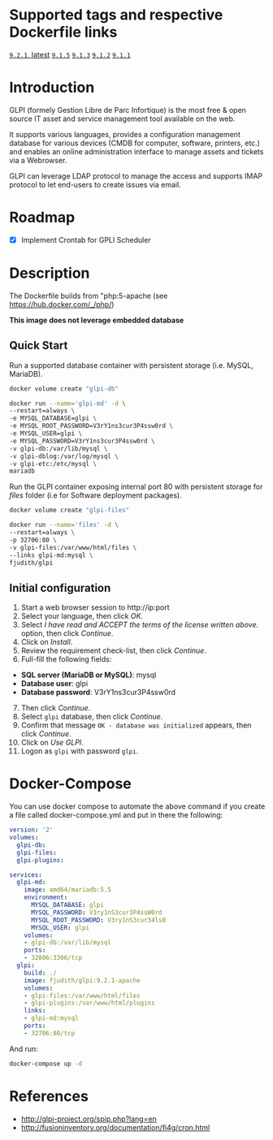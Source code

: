 # Supported tags and respective Dockerfile links

[`9.2.1`, latest](https://github.com/fjudith/docker-glpi/tree/9.2.1)
[`9.1.5`](https://github.com/fjudith/docker-glpi/tree/9.1.5)
[`9.1.3`](https://github.com/fjudith/docker-glpi/tree/9.1.3)
[`9.1.2`](https://github.com/fjudith/docker-glpi/tree/9.1.2)
[`9.1.1`](https://github.com/fjudith/docker-glpi/tree/9.1.1)


# Introduction

GLPI (formely Gestion Libre de Parc Infortique) is the most free & open source IT asset and service management tool available on the web.

It supports various languages, provides a configuration management database for various devices (CMDB for computer, software, printers, etc.) and enables an online administration interface to manage assets and tickets via a Webrowser.

GLPI can leverage LDAP protocol to manage the access and supports IMAP protocol to let end-users to create issues via email.

# Roadmap

* [x] Implement Crontab for GPLI Scheduler

 # Description
The Dockerfile builds from "php:5-apache (see https://hub.docker.com/_/php/)

**This image does not leverage embedded database**

## Quick Start

Run a supported database container with persistent storage (i.e. MySQL, MariaDB).

```bash
docker volume create "glpi-db"

docker run --name='glpi-md' -d \
--restart=always \
-e MYSQL_DATABASE=glpi \
-e MYSQL_ROOT_PASSWORD=V3rY1ns3cur3P4ssw0rd \
-e MYSQL_USER=glpi \
-e MYSQL_PASSWORD=V3rY1ns3cur3P4ssw0rd \
-v glpi-db:/var/lib/mysql \
-v glpi-dblog:/var/log/mysql \
-v glpi-etc:/etc/mysql \
mariadb
```

Run the GLPI container exposing internal port 80 with persistent storage for _files_ folder (i.e for Software deployment packages).

```bash
docker volume create "glpi-files"

docker run --name='files' -d \
--restart=always \
-p 32706:80 \
-v glpi-files:/var/www/html/files \
--links glpi-md:mysql \
fjudith/glpi
```

## Initial configuration

1. Start a web browser session to http://ip:port
2. Select your language, then click _OK_.
3. Select _I have read and ACCEPT the terms of the license written above._ option, then click _Continue_.
4. Click on _Install_.
5. Review the requirement check-list, then click _Continue_.
6. Full-fill the following fields:
* **SQL server (MariaDB or MySQL)**: mysql
* **Database user**: glpi
* **Database password**: V3rY1ns3cur3P4ssw0rd
7. Then click _Continue_.
8. Select `glpi` database, then click _Continue_.
9. Confirm that message `OK - database was initialized` appears, then click _Continue_.
10. Click on _Use GLPI_.
11. Logon as `glpi` with password `glpi`.


# Docker-Compose
You can use docker compose to automate the above command if you create a file called docker-compose.yml and put in there the following:

```yaml
version: '2'
volumes:
  glpi-db:
  glpi-files:
  glpi-plugins:

services:
  glpi-md:
    image: amd64/mariadb:5.5
    environment:
      MYSQL_DATABASE: glpi
      MYSQL_PASSWORD: V3ry1nS3cur3P4ssW0rd
      MYSQL_ROOT_PASSWORD: V3ry1nS3cur34ls0
      MYSQL_USER: glpi
    volumes:
    - glpi-db:/var/lib/mysql
    ports:
    - 32806:3306/tcp
  glpi:
    build: ./
    image: fjudith/glpi:9.2.1-apache
    volumes:
    - glpi-files:/var/www/html/files
    - glpi-plugins:/var/www/html/plugins
    links:
    - glpi-md:mysql
    ports:
    - 32706:80/tcp
```

And run:

```bash
docker-compose up -d
```

# References

* http://glpi-project.org/spip.php?lang=en
* http://fusioninventory.org/documentation/fi4g/cron.html